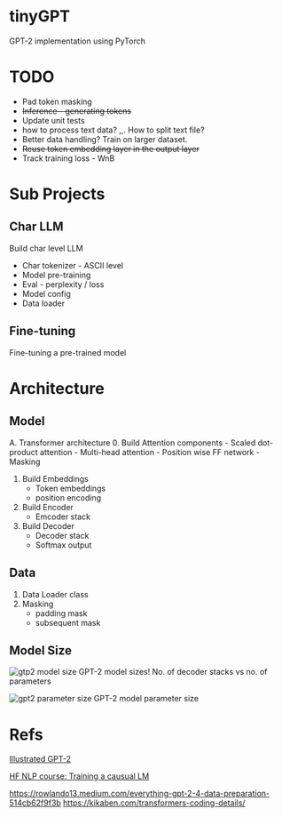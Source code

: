 # tinyGPT
GPT-2 implementation using PyTorch


# TODO
- Pad token masking
- <s>Inference - generating tokens</s>
- Update unit tests
- how to process text data? <bos>,<eos>,<pad>. How to split text file?
- Better data handling? Train on larger dataset.
- <s>Reuse token embedding layer in the output layer</s>
- Track training loss - WnB

# Sub Projects
## Char LLM
Build char level LLM
* Char tokenizer - ASCII level
* Model pre-training
* Eval - perplexity / loss
* Model config
* Data loader

## Fine-tuning
Fine-tuning a pre-trained model


# Architecture
## Model
A. Transformer architecture
0. Build Attention components
    - Scaled dot-product attention
    - Multi-head attention
    - Position wise FF network
    - Masking
1. Build Embeddings
    - Token embeddings
    - position encoding
2. Build Encoder
    - Emcoder stack
3. Build Decoder
    - Decoder stack
    - Softmax output

## Data
1. Data Loader class
2. Masking
    - padding mask
    - subsequent mask

## Model Size
![gtp2 model size](https://jalammar.github.io/images/gpt2/gpt2-sizes-hyperparameters-3.png)
GPT-2 model sizes! No. of decoder stacks vs no. of parameters

![gpt2 parameter size](https://jalammar.github.io/images/gpt2/gpt2-sizes.png)
GPT-2 model parameter size

# Refs
[Illustrated GPT-2](https://jalammar.github.io/illustrated-gpt2/)

[HF NLP course: Training a causual LM](https://huggingface.co/learn/nlp-course/chapter7/6?fw=pt)


https://rowlando13.medium.com/everything-gpt-2-4-data-preparation-514cb62f9f3b
https://kikaben.com/transformers-coding-details/

